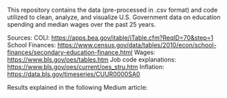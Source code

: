 This repository contains the data (pre-processed in .csv format) and code utilized to clean, analyze, and visualize U.S. Government data on education spending and median wages over the past 25 years.

Sources:
COLI: https://apps.bea.gov/itable/iTable.cfm?ReqID=70&step=1
School Finances: https://www.census.gov/data/tables/2010/econ/school-finances/secondary-education-finance.html
Wages: https://www.bls.gov/oes/tables.htm
Job code explanations: https://www.bls.gov/oes/current/oes_stru.htm
Inflation: https://data.bls.gov/timeseries/CUUR0000SA0

Results explained in the following Medium article:
